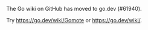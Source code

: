 The Go wiki on GitHub has moved to go.dev (#61940).

Try <https://go.dev/wiki/Gomote> or <https://go.dev/wiki/>.

